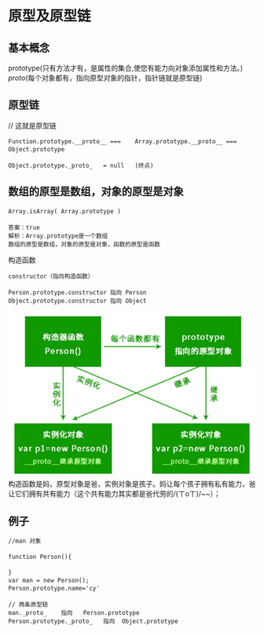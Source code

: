 # 原型及原型链

## 基本概念

prototype(只有方法才有，是属性的集合,使您有能力向对象添加属性和方法。)   
_proto_(每个对象都有，指向原型对象的指针，指针链就是原型链)  


## 原型链
// 这就是原型链  
```
Function.prototype.__proto__ ===    Array.prototype.__proto__ === Object.prototype  

Object.prototype._proto_   = null   (终点)
```

## 数组的原型是数组，对象的原型是对象

```
Array.isArray( Array.prototype )

答案：true
解析：Array.prototype是一个数组
数组的原型是数组，对象的原型是对象，函数的原型是函数

```
构造函数

```
constructor（指向构造函数）

Person.prototype.constructor 指向 Person
Object.prototype.constructor 指向 Object
```

![这是图片](./img/原型.png)
构造函数是妈，原型对象是爸，实例对象是孩子。妈让每个孩子拥有私有能力，爸让它们拥有共有能力（这个共有能力其实都是爸代劳的/(ㄒoㄒ)/~~）；

## 例子


```
//man 对象

function Person(){

}
var man = new Person();
Person.prototype.name='cy'

// 两条原型链
man._proto_    指向   Person.prototype
Person.prototype._proto_   指向  Object.prototype


```


